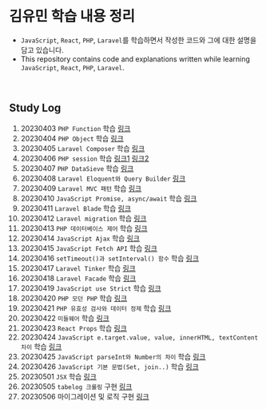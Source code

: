 # 김유민 학습 내용 정리

- `JavaScript`, `React`, `PHP`, `Laravel`를 학습하면서 작성한 코드와 그에 대한 설명을 담고 있습니다.
- This repository contains code and explanations written while learning `JavaScript`, `React`, `PHP`, `Laravel`.

</br>

## Study Log
1. 20230403 `PHP Function` 학습 [링크](https://github.com/devYuMinKim/Study_PHP/tree/main/function)
2. 20230404 `PHP Object` 학습 [링크](https://github.com/devYuMinKim/Study_PHP/tree/main/object)
3. 20230405 `Laravel Composer` 학습 [링크](https://github.com/devYuMinKim/Study_PHP/tree/main/composertest)
4. 20230406 `PHP session` 학습 [링크1](https://github.com/devYuMinKim/Study_PHP/blob/main/sessiontest_1.php) [링크2](https://github.com/devYuMinKim/Study_PHP/blob/main/sessiontest_2.php)
5. 20230407 `PHP DataSieve` 학습 [링크](https://github.com/devYuMinKim/Study_PHP/tree/main/DataSieve)
6. 20230408 `Laravel Eloquent와 Query Builder` [링크](https://www.notion.so/devyuminkim/04-08-2b4a9119ea6d46799e41a43790109bce?pvs=4#0033f5ab9b4040cc9fa09e6cf20252d8)
7. 20230409 `Laravel MVC 패턴` 학습 [링크](https://www.notion.so/devyuminkim/04-09-52f1cad6abd340b4bf76c8ef9076ad83?pvs=4#c86ec98f3dc544fc8bcd2623a91d0c68)
8. 20230410 `JavaScript Promise, async/await` 학습 [링크](https://devyuminkim.notion.site/04-10-f5e6df9ece474b3087444c3346b3e0ac)
9. 20230411 `Laravel Blade` 학습 [링크](https://devyuminkim.notion.site/04-11-a3685b3dcdfb436aab48eba553222afa)
10. 20230412 `Laravel migration` 학습 [링크](https://devyuminkim.notion.site/04-12-40d7ac7fa57c4eae81fddba804f87fd8)
11. 20230413 `PHP 데이터베이스 제어` 학습 [링크](https://devyuminkim.notion.site/04-13-dc13661dfa9a468ca8b2015fd7df00bf)
12. 20230414 `JavaScript Ajax` 학습 [링크](https://devyuminkim.notion.site/04-14-27a45aba14014566903231e386afa164)
13. 20230415 `JavaScript Fetch API` 학습 [링크](https://devyuminkim.notion.site/04-15-7a2edd7dc9044aa9b8f9c5cd9926f0c4)
14. 20230416 `setTimeout()과 setInterval() 함수` 학습 [링크](https://devyuminkim.notion.site/04-16-efa5cd2058c54c529cba18c51270f456)
15. 20230417 `Laravel Tinker` 학습 [링크](https://devyuminkim.notion.site/04-17-b726832b38334151bec47c00c5b33cc5)
16. 20230418 `Laravel Facade` 학습 [링크](https://devyuminkim.notion.site/04-18-809e8765176e42c59783fe69f8a753ec)
17. 20230419 `JavaScript use Strict` 학습 [링크](https://devyuminkim.notion.site/04-19-258429b220314b9c9870c0bcc2104fc9)
18. 20230420 `PHP 모던 PHP` 학습 [링크](https://devyuminkim.notion.site/04-20-fa2ba594a34c4aeba3d67d9ffe857bd9)
19. 20230421 `PHP 유효성 검사와 데이터 정제` 학습 [링크](https://devyuminkim.notion.site/04-21-f6fcd825b7a446118efe57e0d250da61)
20. 20230422 `미들웨어` 학습 [링크](https://devyuminkim.notion.site/04-22-2363bce4fa364c949cd3e3d25ba7f645)
21. 20230423 `React Props` 학습 [링크](https://devyuminkim.notion.site/04-23-be811b8c63424476938fb76c3d2efa67)
22. 20230424 `JavaScript e.target.value, value, innerHTML, textContent 차이` 학습 [링크](https://devyuminkim.notion.site/04-24-0b92f9d489cc4c16bef4724defff22a4)
23. 20230425 `JavaScript parseInt와 Number의 차이` 학습 [링크](https://www.notion.so/devyuminkim/JavaScript-95f089b9777e4cf1830195b36a4a530b?pvs=4#f6959889ff7645be907c32355f9c15f4)
24. 20230426 `JavaScript 기본 문법(Set, join..)` 학습 [링크](https://devyuminkim.notion.site/04-26-82662f0cfc454524a015c6c8082b7437)
25. 20230501 `JSX` 학습 [링크](https://devyuminkim.notion.site/05-01-4f1370a6e09645ecbaa74134619c0802)
26. 20230505 `tabelog 크롤링` 구현 [링크](https://github.com/devYuMinKim/crawling-tabelog)
27. 20230506 마이그레이션 및 로직 구현 [링크](https://devyuminkim.notion.site/05-06-677185202a8b4c01814237e86e6fd9f1)